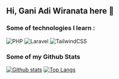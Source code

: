 ## Hi, Gani Adi Wiranata here 👋

### Some of technologies I learn :

![PHP](https://img.shields.io/badge/PHP-white?style=for-the-badge&logo=php)
![Laravel](https://img.shields.io/badge/Laravel-grey?style=for-the-badge&logo=laravel)
![TailwindCSS](https://img.shields.io/badge/tailwindcss-%2338B2AC.svg?style=for-the-badge&logo=tailwind-css&logoColor=white)

### Some of my Github Stats

[![Github stats](https://github-readme-stats.vercel.app/api?username=ganiadiw&show_icons=true&include_all_commits=true)](https://github.com/ganiadiw/github-readme-stats)
[![Top Langs](https://github-readme-stats.vercel.app/api/top-langs/?username=ganiadiw&layout=compact)](https://github.com/ganiadiw/github-readme-stats)

